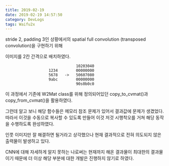 ```yaml
---
title: 2019-02-19
date: 2019-02-19 14:57:50
category: DevLogs
tags: Waifu2x
---
```


stride 2, padding 3인 상황에서의 spatial full convolution (transposed convolution)을 구현하기 위해

이미지를 2칸 간격으로 배치하였다.

                                   10203040
					   1234        00000000
                       5678   ->   50607080
					   9abc        00000000
					               90s0b0c0
			
이 과정에서 기존에 W2Mat class를 위해 정의되어있던 copy_to_cvmat()과 copy_from_cvmat()을 활용하였다.

그런데 알고 보니 해당 함수들은 메모리 참조 문제가 있어서 결과값에 문제가 생겼었다. 따라서 이것을 수동으로 복사할 수 있도록 만들어 이것 저것 시행착오를 거쳐 해당 동작을 수행하도록 완성하였다.

인풋 이미지만 잘 해결하면 될거라고 상각했으나 현재 결과적으로 전혀 의도되지 않은 출력물이 발생하고 있다.

CNN에 대해 자세하게 알지 못하는 나로써는 현재까지 해온 결과물이 최대한의 결과물이기 때문에 더 이상 해당 부분에 대한 개발은 진행하지 않기로 하였다.
